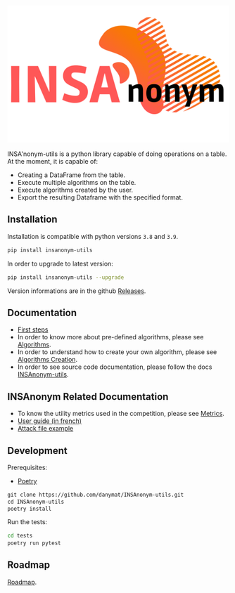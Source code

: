 ![](.images/INSA-3.png)

INSA'nonym-utils is a python library capable of doing operations on a table.
At the moment, it is capable of:

- Creating a DataFrame from the table.
- Execute multiple algorithms on the table.
- Execute algorithms created by the user.
- Export the resulting Dataframe with the specified format.

## Installation

Installation is compatible with python versions `3.8` and `3.9`.

```bash
pip install insanonym-utils
```

In order to upgrade to latest version:

```bash
pip install insanonym-utils --upgrade
```

Version informations are in the github [Releases](https://github.com/danymat/INSAnonym-utils/releases).

## Documentation

- [First steps](https://github.com/danymat/INSAnonym-utils/blob/main/docs/premiers-pas.md)
- In order to know more about pre-defined algorithms, please see [Algorithms](docs/algorithmes.md).
- In order to understand how to create your own algorithm, please see [Algorithms Creation](docs/creation-algorithmes.md).
- In order to see source code documentation, please follow the docs [INSAnonym-utils](https://danymat.github.io/INSAnonym-utils).

## INSAnonym Related Documentation

- To know the utility metrics used in the competition, please see [Metrics](https://github.com/danymat/INSAnonym-utils/blob/main/docs/insanonym-metrics.md).
- [User guide (in french)](https://docs.google.com/document/d/e/2PACX-1vRsWLIR94CK-C_xYdUkOQA_OuL-BKQkW3dqUfbo4XIX4VpXYH961H7YQROf3r3LbQ/pub)
- [Attack file example](https://docs.google.com/document/d/e/2PACX-1vTiYIYGasdf3aawHHPyTH6KZHBj61xEXNqjbtqfLiHS8xWhMI_CjjmYF4vLD65beo_r1O9NT_KsTlzg/pub)

## Development

Prerequisites:

- [Poetry](https://python-poetry.org/docs/#installation)

```
git clone https://github.com/danymat/INSAnonym-utils.git
cd INSAnonym-utils
poetry install
```

Run the tests:

```bash
cd tests
poetry run pytest
```

## Roadmap

[Roadmap](https://github.com/danymat/INSAnonym-utils/projects/1).
